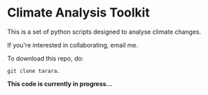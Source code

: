 # Climate Analysis Toolkit

This is a set of python scripts designed to analyse climate changes.


If you're interested in collaborating, email me.


To download this repo, do:

```
git clone tarara.
```

**This code is currently in progress...**

